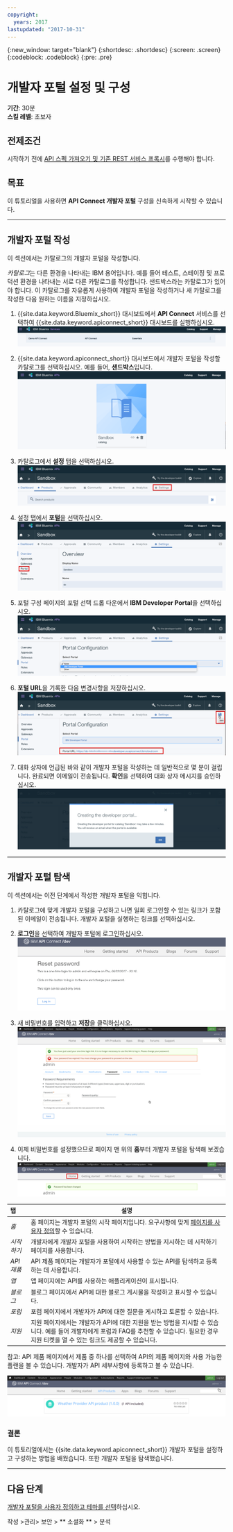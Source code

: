 ```yaml
---
copyright:
  years: 2017
lastupdated: "2017-10-31"
---
```


{:new_window: target="blank"}
{:shortdesc: .shortdesc}
{:screen: .screen}
{:codeblock: .codeblock}
{:pre: .pre}

# 개발자 포털 설정 및 구성
**기간**: 30분  
**스킬 레벨**: 초보자  

## 전제조건
시작하기 전에 [API 스펙 가져오기 및 기존 REST 서비스 프록시](tut_rest_landing.html)를 수행해야 합니다.

## 목표
이 튜토리얼을 사용하면 **API Connect 개발자 포털** 구성을 신속하게 시작할 수 있습니다. 

---

## 개발자 포털 작성
이 섹션에서는 카탈로그의 개발자 포털을 작성합니다.

*카탈로그*는 다른 환경을 나타내는 IBM 용어입니다. 예를 들어 테스트, 스테이징 및 프로덕션 환경을 나타내는 서로 다른 카탈로그를 작성합니다. 샌드박스라는 카탈로그가 있어야 합니다. 이 카탈로그를 자유롭게 사용하여 개발자 포털을 작성하거나 새 카탈로그를 작성한 다음 원하는 이름을 지정하십시오.

1. {{site.data.keyword.Bluemix_short}} 대시보드에서 **API Connect** 서비스를 선택하여 {{site.data.keyword.apiconnect_short}} 대시보드를 실행하십시오.
![API Connect 서비스](images/11-Bluemix-Dashboard.png)

2. {{site.data.keyword.apiconnect_short}} 대시보드에서 개발자 포털을 작성할 카탈로그를 선택하십시오. 예를 들어, **샌드박스**입니다.
![카탈로그](images/12-APIC-Dashboard.png)

3. 카탈로그에서 **설정** 탭을 선택하십시오.  
  ![카탈로그 설정](images/13-catalog-settings.png)

4. 설정 탭에서 **포털**을 선택하십시오.  
  ![포털 구성](images/14-catalog-portal.png)

5. 포털 구성 페이지의 포털 선택 드롭 다운에서 **IBM Developer Portal**을 선택하십시오.
  ![IBM Developer Portal](images/15-IBM-developer-portal.png) 

6. **포털 URL**을 기록한 다음 변경사항을 저장하십시오.  
  ![설정 저장](images/16-save-settings.png)
  
7. 대화 상자에 언급된 바와 같이 개발자 포털을 작성하는 데 일반적으로 몇 분이 걸립니다. 완료되면 이메일이 전송됩니다. **확인**을 선택하여 대화 상자 메시지를 승인하십시오.  
  ![확인](images/17-OK.png)

---

## 개발자 포털 탐색
이 섹션에서는 이전 단계에서 작성한 개발자 포털을 익힙니다.

1. 카탈로그에 맞게 개발자 포털을 구성하고 나면 일회 로그인할 수 있는 링크가 포함된 이메일이 전송됩니다. 개발자 포털을 실행하는 링크를 선택하십시오.

2. **로그인**을 선택하여 개발자 포털에 로그인하십시오.
![로그인](images/22-login.png)

3. 새 비밀번호를 입력하고 **저장**을 클릭하십시오.  
  ![새 비밀번호 입력](images/23-password.png)

4. 이제 비밀번호를 설정했으므로 페이지 맨 위의 **홈**부터 개발자 포털을 탐색해 보겠습니다.  
  ![홈 메뉴](images/24-pwsaved.png)
  
| 탭              | 설명          | 
|:---------------- | -------------------- | 
| _홈_       | 홈 페이지는 개발자 포털의 시작 페이지입니다. 요구사항에 맞게 [페이지를 사용자 정의](tut_custom_dev_portal.html)할 수 있습니다. | 
| _시작하기_       | 개발자에게 개발자 포털을 사용하여 시작하는 방법을 지시하는 데 시작하기 페이지를 사용합니다. |
| _API 제품_ | API 제품 페이지는 개발자가 포털에서 사용할 수 있는 API를 탐색하고 등록하는 데 사용합니다. | 
| _앱_ | 앱 페이지에는 API를 사용하는 애플리케이션이 표시됩니다. | 
| _블로그_ | 블로그 페이지에서 API에 대한 블로그 게시물을 작성하고 표시할 수 있습니다. | 
| _포럼_ | 포럼 페이지에서 개발자가 API에 대한 질문을 게시하고 토론할 수 있습니다. | 
| _지원_ | 지원 페이지에서는 개발자가 API에 대한 지원을 받는 방법을 지시할 수 있습니다. 예를 들어 개발자에게 포럼과 FAQ를 추천할 수 있습니다. 필요한 경우 지원 티켓을 열 수 있는 링크도 제공할 수 있습니다. | 

참고: API 제품 페이지에서 제품 중 하나를 선택하여 API의 제품 페이지와 사용 가능한 플랜을 볼 수 있습니다. 개발자가 API 세부사항에 등록하고 볼 수 있습니다. 

  ![API 제품](images/27-api-products.png)

### 결론
이 튜토리얼에서는 {{site.data.keyword.apiconnect_short}} 개발자 포털을 설정하고 구성하는 방법을 배웠습니다. 또한 개발자 포털을 탐색했습니다.

---

## 다음 단계

[개발자 포털을 사용자 정의하고 테마를 선택](tut_custom_dev_portal.html)하십시오.

작성 >관리> 보안 > ** 소셜화 ** > 분석

